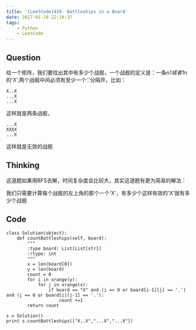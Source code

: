 ```yaml
---
title: '[LeetCode]419. Battleships in a Board'
date: 2017-01-10 22:18:37
tags:
    - Python
    - LeetCode
---
```

## Question
给一个矩阵，我们要找出其中有多少个战舰，一个战舰的定义是：一条n*1或者1*n的'X',两个战舰中间必须有至少一个'.'分隔开，比如：
```
X..X
...X
...X
```
这样就是两条战舰，
```
...X
XXXX
...X
```
这样就是无效的战舰

## Thinking
这道题如果用BFS去解，时间复杂度会比较大，其实这道题有更为简易的解法：

我们只需要计算每个战舰的左上角的那个一个'X'，有多少个这样有效的'X'就有多少个战舰

## Code
```
class Solution(object):
    def countBattleships(self, board):
        """
        :type board: List[List[str]]
        :rtype: int
        """
        x = len(board[0])
        y = len(board)
        count = 0
        for i in xrange(y):
            for j in xrange(x):
                if board == "X" and (i == 0 or board[i-1][j] == '.') and (j == 0 or board[i][j-1] == '.'):
                    count +=1
        return count

s = Solution()
print s.countBattleships(["X..X","...X","...X"])
```